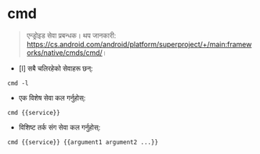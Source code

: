 # cmd

> एन्ड्रोइड सेवा प्रबन्धक।
> थप जानकारी: <https://cs.android.com/android/platform/superproject/+/main:frameworks/native/cmds/cmd/>।

- [l] सबै चलिरहेको सेवाहरू छन्:

`cmd -l`

- एक विशेष सेवा कल गर्नुहोस्:

`cmd {{service}}`

- विशिष्ट तर्क संग सेवा कल गर्नुहोस्:

`cmd {{service}} {{argument1 argument2 ...}}`
